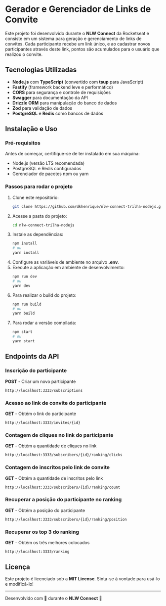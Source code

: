 # Gerador e Gerenciador de Links de Convite

Este projeto foi desenvolvido durante o **NLW Connect** da Rocketseat e consiste em um sistema para geração e gerenciamento de links de convites. Cada participante recebe um link único, e ao cadastrar novos participantes através deste link, pontos são acumulados para o usuário que realizou o convite.

## Tecnologias Utilizadas

- **Node.js** com **TypeScript** (convertido com **tsup** para JavaScript)
- **Fastify** (framework backend leve e performático)
- **CORS** para segurança e controle de requisições
- **Swagger** para documentação da API
- **Drizzle ORM** para manipulação do banco de dados
- **Zod** para validação de dados
- **PostgreSQL** e **Redis** como bancos de dados

## Instalação e Uso

### Pré-requisitos
Antes de começar, certifique-se de ter instalado em sua máquina:
- Node.js (versão LTS recomendada)
- PostgreSQL e Redis configurados
- Gerenciador de pacotes npm ou yarn

### Passos para rodar o projeto

1. Clone este repositório:
   ```bash
   git clone https://github.com/dkhenrique/nlw-connect-trilha-nodejs.git
   ```
2. Acesse a pasta do projeto:
   ```bash
   cd nlw-connect-trilha-nodejs
   ```
3. Instale as dependências:
   ```bash
   npm install
   # ou
   yarn install
   ```
4. Configure as variáveis de ambiente no arquivo **.env**.
5. Execute a aplicação em ambiente de desenvolvimento:
   ```bash
   npm run dev
   # ou
   yarn dev
   ```
6. Para realizar o build do projeto:
   ```bash
   npm run build
   # ou
   yarn build
   ```
7. Para rodar a versão compilada:
   ```bash
   npm start
   # ou
   yarn start
   ```

## Endpoints da API

### Inscrição do participante
**POST** - Criar um novo participante
```
http://localhost:3333/subscriptions
```

### Acesso ao link de convite do participante
**GET** - Obtém o link do participante
```
http://localhost:3333/invites/{id}
```

### Contagem de cliques no link do participante
**GET** - Obtém a quantidade de cliques no link
```
http://localhost:3333/subscribers/{id}/ranking/clicks
```

### Contagem de inscritos pelo link de convite
**GET** - Obtém a quantidade de inscritos pelo link
```
http://localhost:3333/subscribers/{id}/ranking/count
```

### Recuperar a posição do participante no ranking
**GET** - Obtém a posição do participante
```
http://localhost:3333/subscribers/{id}/ranking/position
```

### Recuperar os top 3 do ranking
**GET** - Obtém os três melhores colocados
```
http://localhost:3333/ranking
```

## Licença
Este projeto é licenciado sob a **MIT License**. Sinta-se à vontade para usá-lo e modificá-lo!

---

Desenvolvido com 💜 durante o **NLW Connect** 🚀

